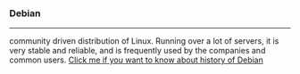 ### Debian 
---
community driven distribution of Linux. Running over a lot of servers, it is very stable and reliable, and is frequently used by the companies and common users. 
 [ Click me if you want to know about history of Debian ](https://www.debian.org/doc/manuals/project-history/project-history.en.pdf)
